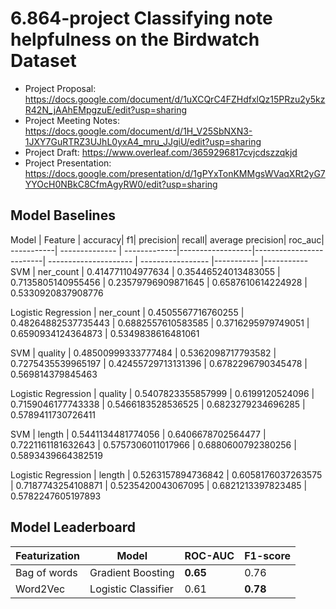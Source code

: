# 6.864-project Classifying note helpfulness on the Birdwatch Dataset

* Project Proposal: https://docs.google.com/document/d/1uXCQrC4FZHdfxlQz15PRzu2y5kzR42N_jAAhEMpgzuE/edit?usp=sharing
* Project Meeting Notes: https://docs.google.com/document/d/1H_V25SbNXN3-1JXY7GuRTRZ3UJhL0yxA4_mru_JJgiU/edit?usp=sharing
* Project Draft: https://www.overleaf.com/3659296817cvjcdszzqkjd
* Project Presentation: https://docs.google.com/presentation/d/1gPYxTonKMMgsWVaqXRt2yG7YYOcH0NBkC8CfmAgyRW0/edit?usp=sharing

## Model Baselines

Model | Feature | accuracy| f1| precision| recall| average precision| roc_auc|
-----------| -------------- | -------------|------------------|-------------------------| --------------------- | ----------------- |----------- |-----------
SVM | ner_count | 0.414771104977634 | 0.35446524013483055 | 0.7135805140955456 | 0.23579796909871645 | 0.6587610614224928 | 0.5330920837908776

Logistic Regression | ner_count | 0.4505567716760255 | 0.48264882537735443 | 0.6882557610583585 | 0.3716295979749051 | 0.6590934124364873 | 0.5349838616481061

SVM | quality | 0.48500999333777484 | 0.5362098717793582 | 0.7275435539965197 | 0.42455729713131396 | 0.6782296790345478 | 0.569814379845463

Logistic Regression | quality | 0.5407823355857999 | 0.6199120524096 | 0.7159046177743338 | 0.5466183528536525 | 0.6823279234696285 | 0.5789411730726411

SVM | length | 0.5441134481774056 | 0.6406678702564477 | 0.7221161181632643 | 0.5757306011017966 | 0.6880600792380256 | 0.5893439664382519

Logistic Regression | length | 0.5263157894736842 | 0.6058176037263575 | 0.7187743254108871 | 0.5235420043067095 | 0.6821213397823485 | 0.5782247605197893


## Model Leaderboard

Featurization | Model | ROC-AUC | F1-score
------------- | ----- | ------- | -------
Bag of words | Gradient Boosting | **0.65** | 0.76
Word2Vec | Logistic Classifier | 0.61 | **0.78** 
